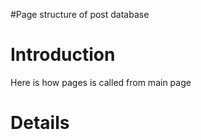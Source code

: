 #Page structure of post database
# Introduction #

Here is how pages is called from main page

# Details #

